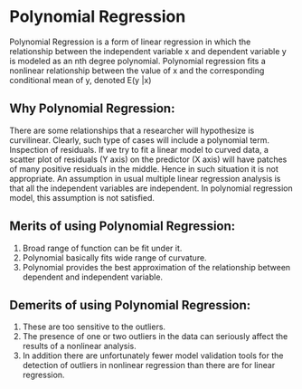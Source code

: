 # Polynomial Regression
Polynomial Regression is a form of linear regression in which the relationship between the independent variable x and dependent variable y is modeled as an nth degree polynomial. Polynomial regression fits a nonlinear relationship between the value of x and the corresponding conditional mean of y, denoted E(y |x)

## Why Polynomial Regression:
There are some relationships that a researcher will hypothesize is curvilinear. Clearly, such type of cases will include a polynomial term.
Inspection of residuals. If we try to fit a linear model to curved data, a scatter plot of residuals (Y axis) on the predictor (X axis) will have patches of many positive residuals in the middle. Hence in such situation it is not appropriate.
An assumption in usual multiple linear regression analysis is that all the independent variables are independent. In polynomial regression model, this assumption is not satisfied.

## Merits of using Polynomial Regression:
1. Broad range of function can be fit under it.
2. Polynomial basically fits wide range of curvature.
3. Polynomial provides the best approximation of the relationship between dependent and independent variable.

## Demerits of using Polynomial Regression:
1. These are too sensitive to the outliers.
2. The presence of one or two outliers in the data can seriously affect the results of a nonlinear analysis.
3. In addition there are unfortunately fewer model validation tools for the detection of outliers in nonlinear regression than there are for linear regression.
